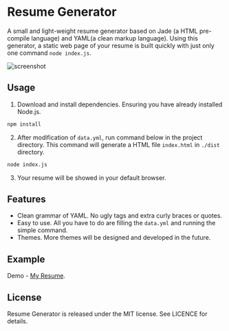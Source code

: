 # Resume Generator
A small and light-weight resume generator based on Jade (a HTML pre-compile language) and YAML(a clean markup language). Using this generator, a static web page of your resume is built quickly with just only one command `node index.js`.

![screenshot](https://raw.githubusercontent.com/yickli/Resume/master/screenshot.png)

## Usage
1. Download and install dependencies. Ensuring you have already installed Node.js.
  
  ```bash
  npm install
  ```
2. After modification of `data.yml`, run command below in the project directory. This command will generate a HTML file `index.html` in `./dist` directory.
  
  ```bash
  node index.js
  ```
3. Your resume will be showed in your default browser.

## Features

- Clean grammar of YAML. No ugly tags and extra curly braces or quotes.
- Easy to use. All you have to do are filling the `data.yml` and running the simple command.
- Themes. More themes will be designed and developed in the future.

## Example
Demo - [My Resume](http://yickli.github.io/Resume).
## License
Resume Generator is released under the MIT license. See LICENCE for details.